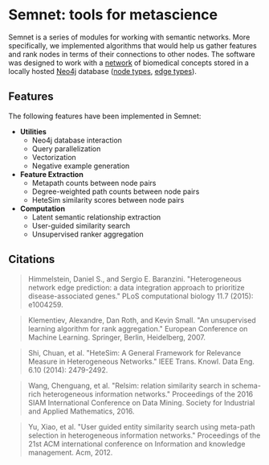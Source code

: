 # Semnet: tools for metascience
Semnet is a series of modules for working with semantic networks. More specifically, we implemented algorithms that would help us gather features and rank nodes in terms of their connections to other nodes. The software was designed to work with a [network](https://skr3.nlm.nih.gov/SemMedDB/index.html) of biomedical concepts stored in a locally hosted [Neo4j](https://neo4j.com/) database ([node types](https://www.nlm.nih.gov/research/umls/META3_current_semantic_types.html), [edge types](https://www.nlm.nih.gov/research/umls/META3_current_relations.html)).

## Features
The following features have been implemented in Semnet:
- **Utilities**
	- Neo4j database interaction
	- Query parallelization
	- Vectorization
	- Negative example generation
- **Feature Extraction**
	- Metapath counts between node pairs
	- Degree-weighted path counts between node pairs
	- HeteSim similarity scores between node pairs
- **Computation**
	- Latent semantic relationship extraction
	- User-guided similarity search
	- Unsupervised ranker aggregation

## Citations
> Himmelstein, Daniel S., and Sergio E. Baranzini. "Heterogeneous network edge prediction: a data integration approach to prioritize disease-associated genes." PLoS computational biology 11.7 (2015): e1004259.

> Klementiev, Alexandre, Dan Roth, and Kevin Small. "An unsupervised learning algorithm for rank aggregation." European Conference on Machine Learning. Springer, Berlin, Heidelberg, 2007.

> Shi, Chuan, et al. "HeteSim: A General Framework for Relevance Measure in Heterogeneous Networks." IEEE Trans. Knowl. Data Eng. 6.10 (2014): 2479-2492.

> Wang, Chenguang, et al. "Relsim: relation similarity search in schema-rich heterogeneous information networks." Proceedings of the 2016 SIAM International Conference on Data Mining. Society for Industrial and Applied Mathematics, 2016.

> Yu, Xiao, et al. "User guided entity similarity search using meta-path selection in heterogeneous information networks." Proceedings of the 21st ACM international conference on Information and knowledge management. Acm, 2012.